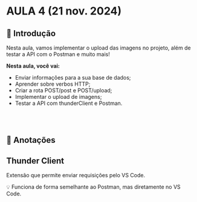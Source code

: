 # AULA 4 (21 nov. 2024)

## 📖 Introdução
Nesta aula, vamos implementar o upload das imagens no projeto, além de testar a API com o Postman e muito mais!

**Nesta aula, você vai:**
- Enviar informações para a sua base de dados;
- Aprender sobre verbos HTTP;
- Criar a rota POST/post e POST/upload;
- Implementar o upload de imagens;
- Testar a API com thunderClient e Postman.

<br></br>
## 📝 Anotações
## Thunder Client
Extensão que permite enviar requisições pelo VS Code.

💡 Funciona de forma semelhante ao Postman, mas diretamente no VS Code.

<br></br>
